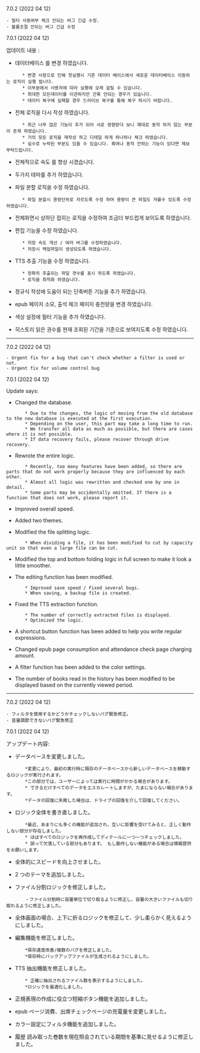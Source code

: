 7.0.2 (2022 04 12)

```
- 필터 사용여부 체크 안되는 버그 긴급 수정.
- 볼륨조절 안되는 버그 긴급 수정
```

7.0.1 (2022 04 12)

업데이트 내용 :

- 데이터베이스 를 변경 하였습니다.

```
      * 변경 사항으로 인해 첫실행시 기존 데이터 베이스에서 새로운 데이터베이스 이동하는 로직이 실행 됩니다.
      * 이부분에서 사용자에 따라 실행에 오래 걸릴 수 있습니다.
      * 최대한 모든데이터를 이관하지만 간혹 안되는 경우가 있습니다.
      * 데이터 복구에 실패할 경우 드라이브 복구를 통해 복구 하시기 바랍니다.
```

- 전체 로직을 다시 작성 하였습니다.

```
      * 최근 너무 많은 기능이 추가 되어 서로 영향받다 보니 제대로 동작 하지 않는 부분이 존재 하였습니다.
      * 거의 모든 로직을 재작성 하고 디테일 하게 하나하나 체크 하였습니다.
      * 실수로 누락된 부분도 있을 수 있습니다. 혹여나 동작 안하는 기능이 있다면 제보 부탁드립니다.
```

- 전체적으로 속도 를 향상 시켰습니다.

- 두가지 테마를 추가 하였습니다.

- 파일 분할 로직을 수정 하였습니다.

```
      * 파일 분할시 용량단위로 자르도록 수정 하여 용량이 큰 파일도 자를수 있도록 수정 하였습니다.
```

- 전체화면시 상하단 접히는 로직을 수정하여 조금더 부드럽게 보이도록 하였습니다.

- 편집 기능을 수정 하였습니다.

```
      * 저장 속도 개선 / 여러 버그를 수정하였습니다.
      * 저장시 백업파일이 생성되도록 하였습니다.
```

- TTS 추출 기능을 수정 하였습니다.

```
      * 정확히 추출되는 파일 갯수를 표시 하도록 하였습니다.
      * 로직을 최적화 하였습니다.
```

- 정규식 작성에 도움이 되는 단축버튼 기능을 추가 하였습니다.

- epub 페이지 소모, 출석 체크 페이지 충전량을 변경 하였습니다.

- 색상 설정에 필터 기능을 추가 하였습니다.

- 히스토리 읽은 권수를 현재 조회된 기간을 기준으로 보여지도록 수정 하였습니다.

---

7.0.2 (2022 04 12)

```
- Urgent fix for a bug that can't check whether a filter is used or not.
- Urgent fix for volume control bug
```

7.0.1 (2022 04 12)

Update says:

- Changed the database.

```
       * Due to the changes, the logic of moving from the old database to the new database is executed at the first execution.
       * Depending on the user, this part may take a long time to run.
       * We transfer all data as much as possible, but there are cases where it is not possible.
       * If data recovery fails, please recover through drive recovery.
```

- Rewrote the entire logic.

```
       * Recently, too many features have been added, so there are parts that do not work properly because they are influenced by each other.
       * Almost all logic was rewritten and checked one by one in detail.
       * Some parts may be accidentally omitted. If there is a function that does not work, please report it.
```

- Improved overall speed.

- Added two themes.

- Modified the file splitting logic.

```
       * When dividing a file, it has been modified to cut by capacity unit so that even a large file can be cut.
```

- Modified the top and bottom folding logic in full screen to make it look a little smoother.

- The editing function has been modified.

```
       * Improved save speed / Fixed several bugs.
       * When saving, a backup file is created.
```

- Fixed the TTS extraction function.

```
       * The number of correctly extracted files is displayed.
       * Optimized the logic.
```

- A shortcut button function has been added to help you write regular expressions.

- Changed epub page consumption and attendance check page charging amount.

- A filter function has been added to the color settings.

- The number of books read in the history has been modified to be displayed based on the currently viewed period.

---

7.0.2 (2022 04 12)

```
- フィルタを使用するかどうかチェックしないバグ緊急修正。
- 音量調節できないバグ緊急修正
```

7.0.1 (2022 04 12)

アップデート内容:

- データベースを変更しました。

```
       *変更により、最初の実行時に既存のデータベースから新しいデータベースを移動するロジックが実行されます。
       *この部分では、ユーザーによっては実行に時間がかかる場合があります。
       * できるだけすべてのデータをエスカレートしますが、たまにならない場合があります。
       *データの回復に失敗した場合は、ドライブの回復を介して回復してください。
```

- ロジック全体を書き直しました。

```
       *最近、あまりにも多くの機能が追加され、互いに影響を受けてみると、正しく動作しない部分が存在しました。
       * ほぼすべてのロジックを再作成してディテールに一つ一つチェックしました。
       * 誤って欠落している部分もあります。 もし動作しない機能がある場合は情報提供をお願いします。
```

- 全体的にスピードを向上させました。

- 2 つのテーマを追加しました。

- ファイル分割ロジックを修正しました。

```
       ・ファイル分割時に容量単位で切り取るように修正し、容量の大きいファイルも切り取れるように修正しました。
```

- 全体画面の場合、上下に折るロジックを修正して、少し柔らかく見えるようにしました。

- 編集機能を修正しました。

```
       *保存速度改善/複数のバグを修正しました。
       *保存時にバックアップファイルが生成されるようにしました。
```

- TTS 抽出機能を修正しました。

```
       * 正確に抽出されるファイル数を表示するようにしました。
       *ロジックを最適化しました。
```

- 正規表現の作成に役立つ短縮ボタン機能を追加しました。

- epub ページ消費、出席チェックページの充電量を変更しました。

- カラー設定にフィルタ機能を追加しました。

- 履歴 読み取った巻数を現在照会されている期間を基準に見せるように修正しました。
